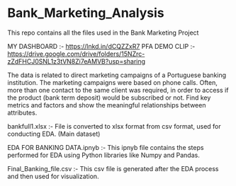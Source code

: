 # Bank_Marketing_Analysis
This repo contains all the files used in the Bank Marketing Project

MY DASHBOARD :- https://lnkd.in/dCQZZxR7
PFA DEMO CLIP :- https://drive.google.com/drive/folders/15NZrc-zZdFHCJ0SNL1z3tVN8Zi7eAMVB?usp=sharing

The data is related to direct marketing campaigns of a Portuguese banking institution.
The marketing campaigns were based on phone calls. Often, more than one contact to
the same client was required, in order to access if the product (bank term deposit) would
be subscribed or not. Find key metrics and factors and show the meaningful relationships between attributes.


bankfull1.xlsx :- File is converted to xlsx format from csv format, used for conducting EDA. (Main dataset)

EDA FOR BANKING DATA.ipnyb :- This ipnyb file contains the steps performed for EDA using Python libraries like Numpy and Pandas.

Final_Banking_file.csv :- This csv file is generated after the EDA process and then used for visualization.
